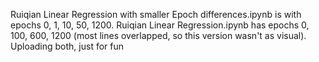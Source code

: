 Ruiqian Linear Regression with smaller Epoch differences.ipynb is with epochs 0, 1, 10, 50, 1200. Ruiqian Linear Regression.ipynb has epochs 0, 100, 600, 1200 (most lines overlapped, so this version wasn't as visual).
Uploading both, just for fun
